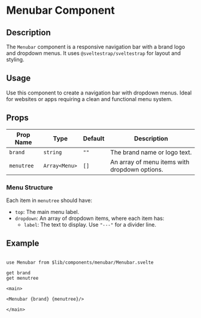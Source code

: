 # Menubar Component

## Description

The `Menubar` component is a responsive navigation bar with a brand logo and dropdown menus. It uses `@sveltestrap/sveltestrap` for layout and styling.

## Usage

Use this component to create a navigation bar with dropdown menus. Ideal for websites or apps requiring a clean and functional menu system.

## Props

| Prop Name  | Type          | Default | Description                                   |
| ---------- | ------------- | ------- | --------------------------------------------- |
| `brand`    | `string`      | `""`    | The brand name or logo text.                  |
| `menutree` | `Array<Menu>` | `[]`    | An array of menu items with dropdown options. |

### Menu Structure

Each item in `menutree` should have:

- `top`: The main menu label.
- `dropdown`: An array of dropdown items, where each item has:
  - `label`: The text to display. Use `"---"` for a divider line.

## Example

```agml

use Menubar from $lib/components/menubar/Menubar.svelte

get brand
get menutree

<main>

<Menubar {brand} {menutree}/>

</main>

```
